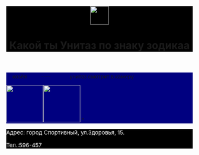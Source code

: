 <html>
    <body>
        <header style="background-color:black">
    <img src="https://png.klev.club/uploads/posts/2024-04/thumbs/png-klev-club-tv5g-p-unitaz-png-2.png" height="50px"/>
    <h1>Какой ты Унитаз по знаку зодикаа</h1>
        </header>
        <main style="background-color:navy">
    <p>ㅤ козёлㅤㅤㅤ----ㅤㅤㅤㅤунитаз смотрит в камеру</p>
    <img src="https://upload.wikimedia.org/wikipedia/commons/e/e6/RR5110-0049R.gif" height="100px"/><img src="https://png.pngtree.com/png-clipart/20240131/original/pngtree-toilet-bowl-isolated-ceramic-photo-png-image_14192498.png" height="100"/>
"
       </main>
       <main style="background-color:black">
    <p style="font-size:15px; color: white"> Адрес: город Спортивный, ул.Здоровья, 15.</p>
    <p style="font-size:15px; color: white">Тел.:596-457</p>
       </main>
    </body>
</html>
